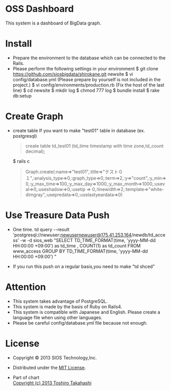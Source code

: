 OSS Dashboard
=========
This system is a dashboard of BigData graph.  

Install
=========
* Prepare the environment to the database which can be connected to the Rails.
* Please perform the following settings in your environment
    $ git clone https://github.com/siosbigdata/shirokane.git newsite
    $ vi config/database.yml (Please prepare by yourself is not included in the project.)
    $ vi config/environments/production.rb (Fix the host of the last line)
    $ cd newsite
    $ mkdir log
    $ chmod 777 log
    $ bundle install
    $ rake db:setup

Create Graph
=========
* create table
    If you want to make "test01" table in database (ex. postgresql)
    > create table td_test01 (td_time timestamp with time zone,td_count decimal);
    
    $ rails c
    > Graph.create(:name=>"test01",:title=>"テスト０１",:analysis_type=>0,:graph_type=>0,:term=>2,:y=>"count",:y_min=>0,:y_max_time=>100,:y_max_day=>1000,:y_max_month=>1000,:useval=>0,:useshadow=>0,:usetip => 0,:linewidth=>2,:template=>"white-dimgray",:usepredata=>0,:uselastyeardata=>0)
    
Use Treasure Data Push
=========
* One time.
    td query --result 'postgresql://newuser:newusernewuser@175.41.253.164/newdb/td_access'  -w -d sios_web    "SELECT TD_TIME_FORMAT(time, 'yyyy-MM-dd HH:00:00 +09:00') as td_time , COUNT(1) as td_count FROM www_access GROUP BY TD_TIME_FORMAT(time, 'yyyy-MM-dd HH:00:00 +09:00') " 

* If you run this push on a regular basis,you need to make "td shced"

Attention
=========
* This system takes advantage of PostgreSQL.  
* This system is made ​​by the basis of Ruby on Rails4.  
* This system is compatible with Japanese and English. Please create a language file when using other languages​​.  
* Please be careful config/database.yml file because not enough.

License
=========
* Copyright &copy; 2013 SIOS Technology,Inc.  
* Distributed under the [MIT License][MIT].  

* Part of chart  
[Copyright (c) 2013 Toshiro Takahashi][CCCHART]  
  
[MIT]: http://www.opensource.org/licenses/mit-license.php  
[CCCHART]: http://ccchart.com/  
